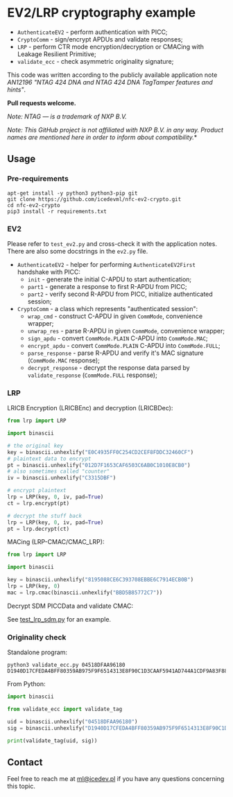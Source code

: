 # EV2/LRP cryptography example

* `AuthenticateEV2` - perform authentication with PICC;
* `CryptoComm` - sign/encrypt APDUs and validate responses;
* `LRP` - perform CTR mode encryption/decryption or CMACing with Leakage Resilient Primitive;
* `validate_ecc` - check asymmetric originality signature;

This code was written according to the publicly available application note *AN12196 "NTAG 424 DNA and NTAG 424 DNA TagTamper features and hints"*.

**Pull requests welcome.**

*Note: NTAG — is a trademark of NXP B.V.*

*Note: This GitHub project is not affiliated with NXP B.V. in any way. Product names are mentioned here in order to inform about compatibility.**

## Usage
### Pre-requirements
```
apt-get install -y python3 python3-pip git
git clone https://github.com/icedevml/nfc-ev2-crypto.git
cd nfc-ev2-crypto
pip3 install -r requirements.txt
```

### EV2
Please refer to `test_ev2.py` and cross-check it with the application notes. There are also some docstrings in the `ev2.py` file.

* `AuthenticateEV2` - helper for performing `AuthenticateEV2First` handshake with PICC:
  * `init` - generate the initial C-APDU to start authentication;
  * `part1` - generate a response to first R-APDU from PICC;
  * `part2` - verify second R-APDU from PICC, initialize authenticated session;
* `CryptoComm` - a class which represents "authenticated session":
  * `wrap_cmd` - construct C-APDU in given `CommMode`, convenience wrapper;
  * `unwrap_res` - parse R-APDU in given `CommMode`, convenience wrapper;
  * `sign_apdu` - convert `CommMode.PLAIN` C-APDU into `CommMode.MAC`;
  * `encrypt_apdu` - convert `CommMode.PLAIN` C-APDU into `CommMode.FULL`;
  * `parse_response` - parse R-APDU and verify it's MAC signature (`CommMode.MAC` response);
  * `decrypt_response` - decrypt the response data parsed by `validate_response` (`CommMode.FULL` response);

### LRP

LRICB Encryption (LRICBEnc) and decryption (LRICBDec):
```python
from lrp import LRP

import binascii

# the original key
key = binascii.unhexlify("E0C4935FF0C254CD2CEF8FDDC32460CF")
# plaintext data to encrypt
pt = binascii.unhexlify("012D7F1653CAF6503C6AB0C1010E8CB0")
# also sometimes called "counter"
iv = binascii.unhexlify("C3315DBF")

# encrypt plaintext
lrp = LRP(key, 0, iv, pad=True)
ct = lrp.encrypt(pt)

# decrypt the stuff back
lrp = LRP(key, 0, iv, pad=True)
pt = lrp.decrypt(ct)
```

MACing (LRP-CMAC/CMAC_LRP):
```python
from lrp import LRP

import binascii

key = binascii.unhexlify("8195088CE6C393708EBBE6C7914ECB0B")
lrp = LRP(key, 0)
mac = lrp.cmac(binascii.unhexlify("BBD5B85772C7"))
```

Decrypt SDM PICCData and validate CMAC:

See [test_lrp_sdm.py](https://github.com/icedevml/nfc-ev2-crypto/blob/master/test_lrp_sdm.py) for an example.

### Originality check
Standalone program:

```
python3 validate_ecc.py 04518DFAA96180 D1940D17CFEDA4BFF80359AB975F9F6514313E8F90C1D3CAAF5941AD744A1CDF9A83F883CAFE0FE95D1939B1B7E47113993324473B785D21
```

From Python:
```python
import binascii

from validate_ecc import validate_tag

uid = binascii.unhexlify("04518DFAA96180")
sig = binascii.unhexlify("D1940D17CFEDA4BFF80359AB975F9F6514313E8F90C1D3CAAF5941AD744A1CDF9A83F883CAFE0FE95D1939B1B7E47113993324473B785D21")

print(validate_tag(uid, sig))
```

## Contact
Feel free to reach me at ml@icedev.pl if you have any questions concerning this topic.

